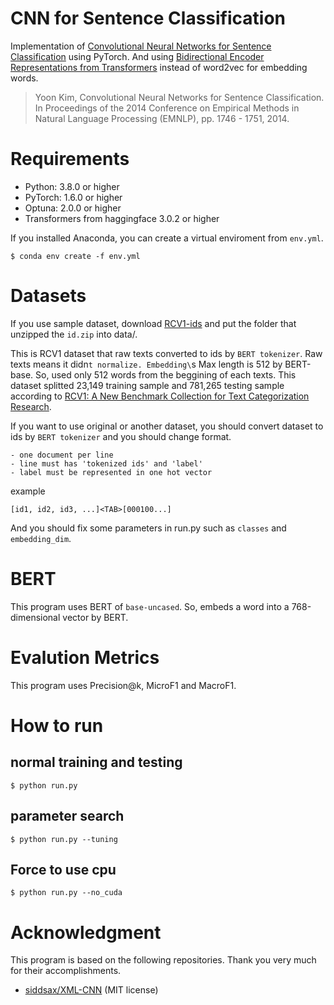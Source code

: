 # CNN for Sentence Classification 
Implementation of [Convolutional Neural Networks for Sentence Classification](https://www.aclweb.org/anthology/D14-1181/) using PyTorch.
And using [Bidirectional Encoder Representations from Transformers](https://arxiv.org/abs/1810.04805) instead of word2vec for embedding words.

> Yoon Kim, Convolutional Neural Networks for Sentence Classification. In Proceedings of the 2014 Conference on Empirical Methods in Natural Language Processing (EMNLP), pp. 1746 - 1751, 2014.

# Requirements
- Python: 3.8.0 or higher
- PyTorch: 1.6.0 or higher
- Optuna: 2.0.0 or higher
- Transformers from haggingface 3.0.2 or higher

If you installed Anaconda, you can create a virtual enviroment from `env.yml`.
```
$ conda env create -f env.yml
```

# Datasets
If you use sample dataset, download [RCV1-ids](https://drive.google.com/file/d/1kBKbH2sOjHZc-jJgayFO5FP8dK8tMrgk/view?usp=sharing) and put the folder that unzipped the `id.zip` into data/.

This is RCV1 dataset that raw texts converted to ids by `BERT tokenizer`.
Raw texts means it didn`t normalize.
Embedding\`s Max length is 512 by BERT-base. So, used only 512 words from the beggining of each texts.
This dataset splitted 23,149 training sample and 781,265 testing sample according to [RCV1: A New Benchmark Collection for Text Categorization Research](https://www.jmlr.org/papers/volume5/lewis04a/lewis04a.pdf). 

If you want to use original or another dataset, you should convert dataset to ids by `BERT tokenizer` and you should change format.
```
- one document per line
- line must has 'tokenized ids' and 'label'
- label must be represented in one hot vector
```
example
```
[id1, id2, id3, ...]<TAB>[000100...]
```
And you should fix some parameters in run.py such as `classes` and `embedding_dim`.


# BERT
This program uses BERT of `base-uncased`.
So, embeds a word into a 768-dimensional vector by BERT.

# Evalution Metrics
This program uses Precision@k, MicroF1 and MacroF1.

# How to run
## normal training and testing
```
$ python run.py
```

## parameter search
```
$ python run.py --tuning
```

## Force to use cpu
```
$ python run.py --no_cuda
```

# Acknowledgment
This program is based on the following repositories.
Thank you very much for their accomplishments.

- [siddsax/XML-CNN](https://github.com/siddsax/XML-CNN) (MIT license)